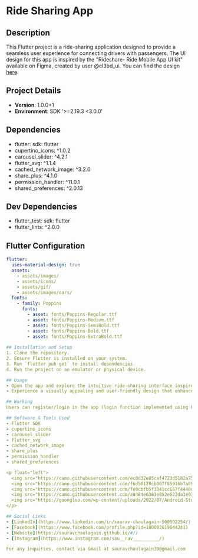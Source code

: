 # Ride Sharing App

## Description
This Flutter project is a ride-sharing application designed to provide a seamless user experience for connecting drivers with passengers. The UI design for this app is inspired by the "Rideshare- Ride Mobile App UI kit" available on Figma, created by user @el3bd_ui. You can find the design [here](https://www.figma.com/community/file/1241766699896445351).

## Project Details
- **Version**: 1.0.0+1
- **Environment**: SDK '>=2.19.3 <3.0.0'

## Dependencies
- flutter: sdk: flutter
- cupertino_icons: ^1.0.2
- carousel_slider: ^4.2.1
- flutter_svg: ^1.1.4
- cached_network_image: ^3.2.0
- share_plus: ^4.1.0
- permission_handler: ^11.0.1
- shared_preferences: ^2.0.13

## Dev Dependencies
- flutter_test: sdk: flutter
- flutter_lints: ^2.0.0

## Flutter Configuration
```yaml
flutter:
  uses-material-design: true
  assets:
    - assets/images/
    - assets/icons/
    - assets/gif/
    - assets/images/cars/
  fonts:
    - family: Poppins
      fonts:
        - asset: fonts/Poppins-Regular.ttf
        - asset: fonts/Poppins-Medium.ttf
        - asset: fonts/Poppins-SemiBold.ttf
        - asset: fonts/Poppins-Bold.ttf
        - asset: fonts/Poppins-ExtraBold.ttf
  
## Installation and Setup
1. Clone the repository.
2. Ensure Flutter is installed on your system.
3. Run `flutter pub get` to install dependencies.
4. Run the project on an emulator or physical device.

## Usage
- Open the app and explore the intuitive ride-sharing interface inspired by the Figma design.
- Experience a visually appealing and user-friendly design that enhances the ride-sharing experience.

## Working
Users can register/login in the app (login function implemented using Firebase). The application fetches data from local storage using APIs and presents it to the user. Users can also hire a gardener from the application, with details stored in the database.

## Software & Tools Used
- Flutter SDK
- cupertino_icons
- carousel_slider
- flutter_svg
- cached_network_image
- share_plus
- permission_handler
- shared_preferences

<p float="left">
  <img src="https://camo.githubusercontent.com/ec0d32e85caf4723d5182a75338c89f85a2c3679aed0c46c9ee9fd1c8dc2a316/68747470733a2f2f696d672e736869656c64732e696f2f62616467652f6769742d2532334630353033332e7376673f7374796c653d666f722d7468652d6261646765266c6f676f3d676974266c6f676f436f6c6f723d7768697465" >
  <img src="https://camo.githubusercontent.com/f6d50128cb007f85916b7a899da5d94f654dce35a37331c8d28573aef46f4274/68747470733a2f2f696d672e736869656c64732e696f2f62616467652f6769746875622d2532333132313031312e7376673?7374796c653d666f722d7468652d6261646765266c6f676f3d676974687562266c6f676f436f6c6?77268697465" >
  <img src="https://camo.githubusercontent.com/fe0cbfb5f3341cc667f4440de2935d1eba7b4c75f4c6b194?f?daf788af8fc8a6/68747470733a?f?69672?f?62616467652?f?676f6f676c652?f?253233343238354634?f?7376673?f?7374796c653?f?666?f?722?f?746865?f?626164676?f?2532337768697465">
  <img src="https://camo.githubusercontent.com/a0484e6383e852e622da1e934b7724921ab9b69d69246?90?f899424b01?f?deb1/68747470733a?a?a?a?a?a?a?a?a?a?a?a?a?a?s?s?s?s?s?s?s?s?s?s?s?s?s?s?s?s?s?s?s?s?s?s?s">
  <img src="https://goongloo.com/wp-content/uploads/2022/07/Android-Studio-Logo-Android-Emulator-Goongloo-banner.png" width=150>
</p>

## Social Links
- [LinkedIn](https://www.linkedin.com/in/saurav-chaulagain-500502254/)
- [Facebook](https://www.facebook.com/profile.php?id=100082619644241)
- [Website](https://sauravchaulagain.github.io/#/)
- [Instagram](https://www.instagram.com/sau__rav__________/)

For any inquiries, contact via Gmail at sauravchaulagain39@gmail.com 
